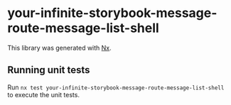 # your-infinite-storybook-message-route-message-list-shell

This library was generated with [Nx](https://nx.dev).

## Running unit tests

Run `nx test your-infinite-storybook-message-route-message-list-shell` to execute the unit tests.
